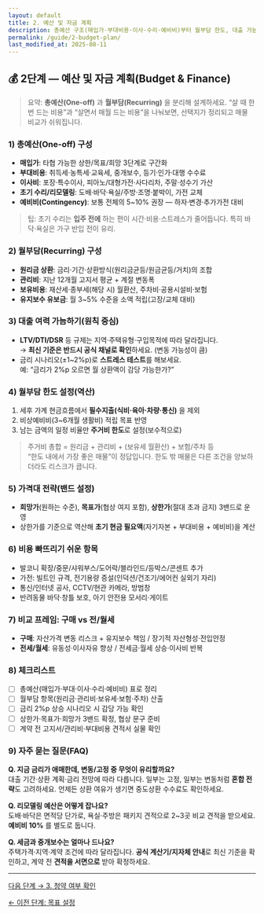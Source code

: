 ```yaml
---
layout: default
title: 2. 예산 및 자금 계획
description: 총예산 구조(매입가·부대비용·이사·수리·예비비)부터 월부담 한도, 대출 가늠, 현금흐름 안전장치를 단계별로 설계하는 방법을 안내합니다.
permalink: /guide/2-budget-plan/
last_modified_at: 2025-08-11
---
```


<section class="guide-detail">

## 💰 2단계 — 예산 및 자금 계획(Budget & Finance)

> 요약: **총예산(One-off)** 과 **월부담(Recurring)** 을 분리해 설계하세요. “살 때 한 번 드는 비용”과 “살면서 매월 드는 비용”을 나눠보면, 선택지가 정리되고 매물 비교가 쉬워집니다.

### 1) 총예산(One-off) 구성
- **매입가**: 타협 가능한 상한/목표/희망 3단계로 구간화
- **부대비용**: 취득세·농특세·교육세, 중개보수, 등기·인가·대행 수수료
- **이사비**: 포장·특수이사, 피아노/대형가전·사다리차, 주말·성수기 가산
- **초기 수리/리모델링**: 도배·바닥·욕실/주방·조명·붙박이, 가전 교체
- **예비비(Contingency)**: 보통 전체의 5~10% 권장 — 하자·변경·추가가전 대비

> 팁: 초기 수리는 **입주 전에** 하는 편이 시간·비용·스트레스가 줄어듭니다. 특히 바닥·욕실은 가구 반입 전이 유리.

### 2) 월부담(Recurring) 구성
- **원리금 상환**: 금리·기간·상환방식(원리금균등/원금균등/거치)의 조합
- **관리비**: 지난 12개월 고지서 평균 + 계절 변동폭
- **보유비용**: 재산세·종부세(해당 시) 월환산, 주차비·공용시설비·보험
- **유지보수 유보금**: 월 3~5% 수준을 소액 적립(고장/교체 대비)

### 3) 대출 여력 가늠하기(원칙 중심)
- **LTV/DTI/DSR** 등 규제는 지역·주택유형·구입목적에 따라 달라집니다.  
  → **최신 기준은 반드시 공식 채널로 확인**하세요. (변동 가능성이 큼)
- 금리 시나리오(±1~2%p)로 **스트레스 테스트**를 해보세요.  
  예: “금리가 2%p 오르면 월 상환액이 감당 가능한가?”

### 4) 월부담 한도 설정(역산)
1. 세후 가계 현금흐름에서 **필수지출(식비·육아·차량·통신)** 을 제외  
2. 비상예비비(3~6개월 생활비) 적립 목표 반영  
3. 남는 금액의 일정 비율만 **주거비 한도**로 설정(보수적으로)

> 주거비 총합 = 원리금 + 관리비 + (보유세 월환산) + 보험/주차 등  
> “한도 내에서 가장 좋은 매물”이 정답입니다. 한도 밖 매물은 다른 조건을 양보하더라도 리스크가 큽니다.

### 5) 가격대 전략(밴드 설정)
- **희망가**(원하는 수준), **목표가**(협상 여지 포함), **상한가**(절대 초과 금지) 3밴드로 운영  
- 상한가를 기준으로 역산해 **초기 현금 필요액**(자기자본 + 부대비용 + 예비비)을 계산

### 6) 비용 빠뜨리기 쉬운 항목
- 발코니 확장/중문/샤워부스/도어락/블라인드/등박스/콘센트 추가
- 가전: 빌트인 규격, 전기용량 증설(인덕션/건조기/에어컨 실외기 자리)
- 통신/인터넷 공사, CCTV/현관 카메라, 방범창
- 반려동물 바닥·창틀 보호, 아기 안전용 모서리·게이트

### 7) 비교 프레임: 구매 vs 전/월세
- **구매**: 자산가격 변동 리스크 + 유지보수 책임 / 장기적 자산형성·전입안정
- **전세/월세**: 유동성·이사자유 향상 / 전세금·월세 상승·이사비 반복

### 8) 체크리스트
- [ ] 총예산(매입가·부대·이사·수리·예비비) 표로 정리
- [ ] 월부담 항목(원리금·관리비·보유세·보험·주차) 산출
- [ ] 금리 2%p 상승 시나리오 시 감당 가능 확인
- [ ] 상한가·목표가·희망가 3밴드 확정, 협상 문구 준비
- [ ] 계약 전 고지서/관리비·부대비용 견적서 실물 확인

### 9) 자주 묻는 질문(FAQ)
**Q. 지금 금리가 애매한데, 변동/고정 중 무엇이 유리할까요?**  
대출 기간·상환 계획·금리 전망에 따라 다릅니다. 일부는 고정, 일부는 변동처럼 **혼합 전략**도 고려하세요. 언제든 상환 여유가 생기면 중도상환 수수료도 확인하세요.

**Q. 리모델링 예산은 어떻게 잡나요?**  
도배·바닥은 면적당 단가로, 욕실·주방은 패키지 견적으로 2~3곳 비교 견적을 받으세요. **예비비 10%** 를 별도로 둡니다.

**Q. 세금과 중개보수는 얼마나 드나요?**  
주택가격·지역·계약 조건에 따라 달라집니다. **공식 계산기/지자체 안내**로 최신 기준을 확인하고, 계약 전 **견적을 서면으로** 받아 확정하세요.

---

<p><a class="btn primary" href="{{ '/guide/3-subscription-check/' | relative_url }}">다음 단계 → 3. 청약 여부 확인</a></p>
<p><a class="btn" href="{{ '/guide/1-goal-setting/' | relative_url }}">← 이전 단계: 목표 설정</a></p>

</section>
